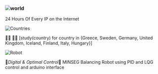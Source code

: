 ### ![world](https://user-images.githubusercontent.com/41951429/90957025-0053b500-e494-11ea-9359-35bcaede0092.gif)


24 Hours Of Every IP on the Internet


![Countries](https://user-images.githubusercontent.com/41951429/98380910-802bfd00-2049-11eb-9f27-1ca5d4d0883e.JPG)


👨‍💻 🐱‍💻
[study(country) for country in {Greece, Sweden, Germany, United Kingdom, Iceland, Finland, Italy, Hungary󠁧󠁢󠁥󠁮}]


<!--
**theocharistr/theocharistr** is a ✨ _special_ ✨ repository because its `README.md` (this file) appears on your GitHub profile.

Here are some ideas to get you started:

- 🔭 I’m currently working on ...♘
- 🌱 I’m currently learning ...♗
- 👯 I’m looking to collaborate on ...♖
- 🤔 I’m looking for help with ...♙
- 💬 Ask me about ...♔
- 📫 How to reach me: ...♕
- 😄 Pronouns: ...
- ⚡ Fun fact: ...
-->

![Robot](https://user-images.githubusercontent.com/41951429/92495922-c73b7480-f1f7-11ea-859f-9422935e29ff.gif)



🤖*Digital & Optimal Control*🤖
MINSEG Balancing Robot using PID and LQG control and arduino interface
